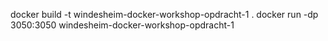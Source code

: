 docker build -t windesheim-docker-workshop-opdracht-1 .
docker run -dp 3050:3050 windesheim-docker-workshop-opdracht-1